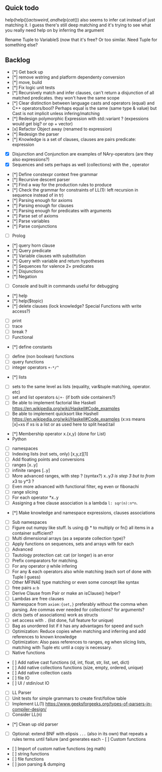 ## Quick todo 

help(help($)) acts weird, and help(cat($)) also seems to infer cat instead of just matching it. 
I guess there's still deep matching and it's trying to see what you really need help on by inferring 
the argument 

Rename Tuple to VariableS (now that it's free? Or too similar. Need Tuple for something else? 

## Backlog 
- [*] Get back up 
-    [*] remove wstring and platform dependenty conversion 
-    [*] move, build
-    [*] Fix logic unit tests
-    [*] Recursively match and infer clauses, can't return a disjunction of all matched predicates. they won't have the same scope
-    [*] Clear distinction between language casts and operators (equal) and C++ operators/bool? Perhaps equal is the same (same type & value) but Cast is not implicit unless infering/matching
-    [*] Redesign polymorphic Expression with std::variant ? (expessions would get big? or op + vector)
-    [x] Refactor Object away (renamed to expression)
- [*] Redesign the parser 
-   [*] Knowledge is a set of clauses, clauses are pairs predicate: expression
-   [x] Disjunction and Conjunction are examples of NAry-operators (are they also expressions?)
-   [x] Sequences and sets perhaps as well (collections) with the , operator 
-   [*] Define constexpr context free grammar
-   [*] Recursive descent parser  
-   [*] Find a way for the production rules to produce
-   [*] Check the grammar for constraints of LL(1): left recursion 
in sequence instead of in tr)
-   [*] Parsing enough for axioms
-   [*] Parsing enough for clauses
-   [*] Parsing enough for predicates with arguments
-   [*] Parse set of axioms
-   [*] Parse variables 
-   [*] Parse conjunctions 
- [ ] Prolog 
-   [*] query horn clause 
-   [*] Query predicate  
-   [*] Variable clauses with substitution 
-   [*] Query with variable and return hypotheses
-   [*] Sequences for valence 2+ predicates
-   [*] Disjunctions
-   [*] Negation  
- [ ] Console and built in commands useful for debugging
-   [*] help 
-   [*] help($topic)
-   [*] delete clauses (lock knowledge? Special Functions with write access?)
-   [ ] print  
-   [ ] trace 
-   [ ] break ? 
- [ ] Functional 
-   [*] define constants 
-   [ ] define (non boolean) functions 
-   [ ] query functions
-   [ ] integer operators `+-*/^` 
-   [*] lists
-   [ ] sets to the same level as lists (equality, var&tuple matching, operator. etc)
-   [ ] set and list operators `&|+-` (if both side containers?) 
-   [ ] Be able to implement factorial like Haskell https://en.wikipedia.org/wiki/Haskell#Code_examples
-   [ ] Be able to implement quicksort like Hashell https://en.wikipedia.org/wiki/Haskell#Code_examples (x:xs means [x]+xs if xs is a list or as used here to split head:tail
-   [*] Membership operator x.{x,y} (done for List)
- Python
-   [ ] namespaces
-   [ ] Indexing lists (not sets, only)  [x,y,z][1]
-   [ ] Add floating points and conversions
-   [ ] ranges [x..y] 
-   [ ] infinite ranges [..y]
-   [ ] More advanced ranges, with step ?  (syntax?) x..y*3 is step 3 but to from x*3 to y*3 ? 
-   [ ] Even more advanced with functional filter, eg even or fibonachi 
-   [ ] range slicing
-   [ ] For each operator *x..y
-   [ ] Assigning a free clause association is a lambda `l: sqr(n):n*n`.   
-   [*] Make knowledge and namespace expressions, clauses associations 
-   [ ] Sub namespaces
-   [ ] Figure out numpy like stuff. Is using @ * to multiply or fn() all items in a container sufficient?  
-   [ ] Multi dimensional arrays (as a separate collection type)?
-   [ ] Apply functions on sequences, sets and arrays with for each 
- [ ] Advanced
-   [ ] Tautology protection cat: cat (or longer) is an error
-   [ ] Prefix comparators for matching. 
-   [ ] For any operator `@` while infering 
-   [ ] For any & each operators also while matching (each sort of done with Tuple I guess)
-   [ ] Other MFINAE type matching or even some concept like syntax 
-   [ ] free pairs `a:b` 
-   [ ] Derive Clause from Pair or make an isClause() helper?
-   [ ] Lambdas are free clauses
-   [ ] Namespace from `axiom:{set,}` preferably without the comma when parsing. Are commas ever needed for collections? for arguments?
-   [ ] dicts (sets of associations) work as structs
-   [ ] set access with `.` (list done, full feature for unique) 
-   [ ] Bag as unordered list if it has any advantages for speed and such 
-   [ ] Optimization: Reduce copies when matching and inferring and add references to known knowledge 
-   [ ] Optimization: Also pass references to ranges, eg when slicing lists, matching with Tuple etc until a copy is necessary. 
- [ ] Native functions
-    [ ] Add native cast functions (id, int, float, str, list, set, dict)
-    [ ] Add native collections functions (size, empty, ordered, unique)
-    [ ] Add native collection casts
-    [ ] file IO
-    [ ] UI / stdin/out IO 
- [ ] LL Parser
-   [ ] Unit tests for simple grammars to create first/follow table
-   [ ] Implement LL(1) https://www.geeksforgeeks.org/types-of-parsers-in-compiler-design/
-   [ ] Consider LL(n)
-   [*] Clean up old parser 
-   [ ] Optional: extend BNF with elipsis `...` (also in its own) that repeats a rules terms until failure (and generates each - [ ] Custom functions
-    [ ] Import of custom native functions (eg math)
-    [ ] string functions 
-    [ ] file functions 
-    [ ] json parsing & dumping 

